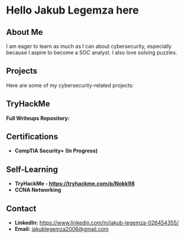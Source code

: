 #  Hello Jakub Legemza here

## About Me
I am eager to learn as much as I can about cybersecurity, especially because I aspire to become a SOC analyst. I also love solving puzzles.


## Projects
Here are some of my cybersecurity-related projects:


## TryHackMe



**Full Writeups Repository:**

## Certifications
- **CompTIA Security+ (In Progress)**

## Self-Learning
- **TryHackMe - https://tryhackme.com/p/Nokk98**
- **CCNA Networking**




## Contact
- **LinkedIn:** https://www.linkedin.com/in/jakub-legemza-026454355/
- **Email:** jakublegemza2006@gmail.com
